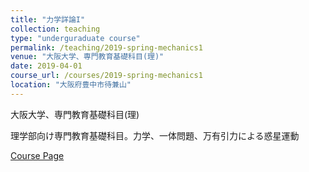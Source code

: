 ```yaml
---
title: "力学詳論I"
collection: teaching
type: "underguraduate course"
permalink: /teaching/2019-spring-mechanics1
venue: "大阪大学、専門教育基礎科目(理)"
date: 2019-04-01
course_url: /courses/2019-spring-mechanics1
location: "大阪府豊中市待兼山"
---
```


大阪大学、専門教育基礎科目(理)

理学部向け専門教育基礎科目。力学、一体問題、万有引力による惑星運動


<a href='https://stsykw.github.io/courses/2019-spring-mechanics1'>Course Page</a>

